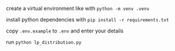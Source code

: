 create a virtual environment like with `python -m venv .venv`

install python dependencies with `pip install -r requirements.txt`

copy `.env.example` to `.env` and enter your details

run `python lp_distribution.py`
